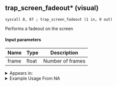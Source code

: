 ## trap_screen_fadeout* (visual)

`syscall 0, 87 ; trap_screen_fadeout (1 in, 0 out)`

Performs a fadeout on the screen

#### Input parameters
| Name | Type | Description
|------|------|------------
| frame   | float   | Number of frames




<details>
	<summary>Appears in:</summary>

</details>

<details>
	<summary>Example Usage From NA</summary>

</details>

